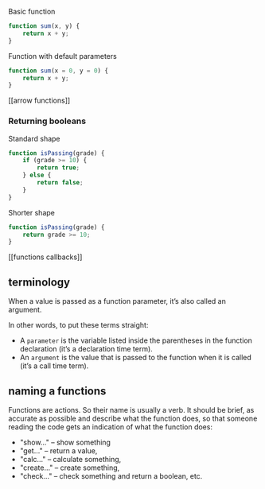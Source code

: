 Basic function
```javascript
function sum(x, y) {
    return x + y;
}
```

Function with default parameters
```javascript
function sum(x = 0, y = 0) {
    return x + y;
}
```

[[arrow functions]]

### Returning booleans
Standard shape
```javascript
function isPassing(grade) {
    if (grade >= 10) {
        return true;
    } else {
        return false;
    }
}
```

Shorter shape
```javascript
function isPassing(grade) {
    return grade >= 10;
}
```

[[functions callbacks]]

## terminology
When a value is passed as a function parameter, it’s also called an argument.

In other words, to put these terms straight:
- A `parameter` is the variable listed inside the parentheses in the function declaration (it’s a declaration time term).
- An `argument` is the value that is passed to the function when it is called (it’s a call time term).

## naming a functions
Functions are actions. So their name is usually a verb. It should be brief, as accurate as possible and describe what the function does, so that someone reading the code gets an indication of what the function does:
- "show..." – show something
- "get…" – return a value,
- "calc…" – calculate something,
- "create…" – create something,
- "check…" – check something and return a boolean, etc.
